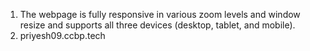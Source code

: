 1. The webpage is fully responsive in various zoom levels and window resize and supports all three devices (desktop, tablet, and mobile).
2. priyesh09.ccbp.tech
